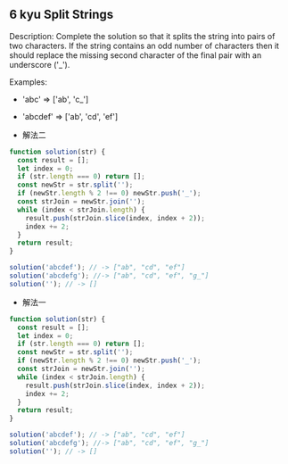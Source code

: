 ## 6 kyu Split Strings

Description:
Complete the solution so that it splits the string into pairs of two characters. If the string contains an odd number of characters then it should replace the missing second character of the final pair with an underscore ('\_').

Examples:

- 'abc' => ['ab', 'c_']
- 'abcdef' => ['ab', 'cd', 'ef']

- 解法二

```js
function solution(str) {
  const result = [];
  let index = 0;
  if (str.length === 0) return [];
  const newStr = str.split('');
  if (newStr.length % 2 !== 0) newStr.push('_');
  const strJoin = newStr.join('');
  while (index < strJoin.length) {
    result.push(strJoin.slice(index, index + 2));
    index += 2;
  }
  return result;
}

solution('abcdef'); // -> ["ab", "cd", "ef"]
solution('abcdefg'); //-> ["ab", "cd", "ef", "g_"]
solution(''); // -> []
```

- 解法一

```js
function solution(str) {
  const result = [];
  let index = 0;
  if (str.length === 0) return [];
  const newStr = str.split('');
  if (newStr.length % 2 !== 0) newStr.push('_');
  const strJoin = newStr.join('');
  while (index < strJoin.length) {
    result.push(strJoin.slice(index, index + 2));
    index += 2;
  }
  return result;
}

solution('abcdef'); // -> ["ab", "cd", "ef"]
solution('abcdefg'); //-> ["ab", "cd", "ef", "g_"]
solution(''); // -> []
```
